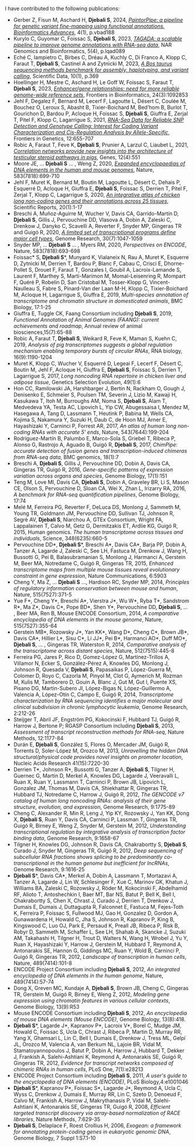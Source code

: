 I have contributed to the following publications:
* Gerber Z, Fisun M, Aschard H, **Djebali S**, 2024, [*PaintorPipe: a pipeline for genetic variant fine-mapping using functional annotations. Bioinformatics Advances*](https://academic.oup.com/bioinformaticsadvances/article/4/1/vbad188/7486556), 4(1), p.vbad188
* Kurylo C, Guyomar C, Foissac S, **Djebali S**, 2023, [*TAGADA: a scalable pipeline to improve genome annotations with RNA-seq data*](https://academic.oup.com/nargab/article/5/4/lqad089/7318076), NAR Genomics and Bioinformatics, 5(4), p.lqad089
* Eché C, Iampietro C, Birbes C, Dréau A, Kuchly C, Di Franco A, Klopp C, Faraut T, **Djebali S**, Castinel A and Zytnicki M, 2023, [*A Bos taurus sequencing methods benchmark for assembly, haplotyping, and variant calling*](https://www.nature.com/articles/s41597-023-02249-1), Scientific Data, 10(1), p.369
* Hoellinger H, Mestre C, Aschard H, Le Goff W, Foissac S, Faraut T, **Djebali S**, 2023, [*Enhancer/gene relationships: need for more reliable genome-wide reference sets*](https://www.frontiersin.org/journals/bioinformatics/articles/10.3389/fbinf.2023.1092853/full), Frontiers in Bioinformatics, 24(3):1092853
* Jehl F, Degalez F, Bernard M, Lecerf F, Lagoutte L, Désert C, Coulée M, Bouchez O, Leroux S, Abasht B, Tixier-Boichard M, Bed’hom B, Burlot T, Gourichon D, Bardou P, Acloque H, Foissac S, **Djebali S**, Giuffra E, Zerjal T, Pitel F, Klopp C, Lagarrigue S, 2021, [*RNA-Seq Data for Reliable SNP Detection and Genotype Calling: Interest for Coding Variant Characterization and Cis-Regulation Analysis by Allele-Specific*](https://www.frontiersin.org/journals/genetics/articles/10.3389/fgene.2021.655707/full), Frontiers in Genetics, 12:655-707
* Robic A, Faraut T, Feve K, **Djebali S**, Prunier A, Larzul C, Liaubet L, 2021, [*Correlation networks provide new insights into the architecture of testicular steroid pathways in pigs*](https://www.mdpi.com/2073-4425/12/4/551), Genes, 12(4):551
* Moore JE, ... **Djebali S** ... , Weng Z, 2020, [*Expanded encyclopaedias of DNA elements in the human and mouse genomes*](https://www.nature.com/articles/s41586-020-2493-4), Nature, 583(7818):699-710
* Jehl F, Muret K, Bernard M, Boutin M, Lagoutte L, Désert C, Dehais P, Esquerré D, Acloque H, Giuffra E, **Djebali S**, Foissac S, Derrien T, Pitel F, Zerjal T, Klopp C, Lagarrigue S, 2020, [*An integrative atlas of chicken long non-coding genes and their annotations across 25 tissues*](https://www.nature.com/articles/s41598-020-77586-x), Scientific Reports, 20(1):1-17
* Breschi A, Muñoz-Aguirre M, Wucher V, Davis CA, Garrido-Martín D, **Djebali S**, Gillis J, Pervouchine DD, Vlasova A, Dobin A, Zaleski C, Drenkow J, Danyko C, Scavelli A, Reverter F, Snyder MP, Gingeras TR and Guigó R, 2020, [*A limited set of transcriptional programs define major cell types*](https://genome.cshlp.org/content/30/7/1047.short), Genome Research, 30(7):1047-1059
* Snyder MP, ... **Djebali S** ... , Myers RM, 2020, *Perspectives on ENCODE*, Nature, 583(7818):693-698
* Foissac* S, **Djebali S***, Munyard K, Vialaneix N, Rau A, Muret K, Esquerre D, Zytnicki M, Derrien T, Bardou P, Blanc F, Cabau C, Crisci E, Dhorne-Pollet S, Drouet F, Faraut T, Gonzales I, Goubil A, Lacroix-Lamande S, Laurent F, Marthey S, Marti-Marimon M, Momal-Leisenring R, Mompart F, Quéré P, Robelin D, San Cristobal M, Tosser-Klopp G, Vincent-Naulleau S, Fabre S, Pinard-Van der Laan M-H, Klopp C, Tixier-Boichard M, Acloque H, Lagarrigue S, Giuffra E, 2019, *Multi-species annotation of transcriptome and chromatin structure in domesticated animals*, BMC Biology, 17:1-25
* Giuffra E, Tuggle CK, Faang Consortium including **Djebali S**, 2019, *Functional Annotation of Animal Genomes (FAANG): current achievements and roadmap*, Annual review of animal biosciences,15(7):65-88
* Robic A, Faraut T, **Djebali S**, Weikard R, Feve K, Maman S, Kuehn C, 2019, *Analysis of pig transcriptomes suggests a global regulation mechanism enabling temporary bursts of circular RNAs*, RNA biology, 16(9):1190-1204
* Muret K, Klopp C, Wucher V, Esquerré D, Legeai F, Lecerf F, Désert C, Boutin M, Jehl F, Acloque H, Giuffra E, **Djebali S**, Foissac S, Derrien T, Lagarrigue S, 2017, *Long noncoding RNA repertoire in chicken liver and adipose tissue*, Genetics Selection Evolution, 49(1):6 
* Hon CC, Ramilowski JA, Harshbarger J, Bertin N, Rackham O, Gough J, Denisenko E, Schmeier S, Poulsen TM, Severin J, Lizio M, Kawaji H, Kasukawa T, Itoh M, Burroughs AM, Noma S, **Djebali S**, Alam T, Medvedeva YA, Testa AC, Lipovich L, Yip CW, Abugessaisa I, Mendez M, Hasegawa A, Tang D, Lassmann T, Heutink P, Babina M, Wells CA, Kojima S, Nakamura Y, Suzuki H, Daub C, de Hoon MJ, Arner E, Hayashizaki Y, Carninci P, Forrest AR, 2017, *An atlas of human long non-coding RNAs with accurate 5' ends*, Nature, 543(7644):199-204
* Rodríguez-Martín B, Palumbo E, Marco-Sola S, Griebel T, Ribeca P, Alonso G, Rastrojo A, Aguado B, Guigó R, **Djebali S**, 2017, *ChimPipe: accurate detection of fusion genes and transcription-induced chimeras from RNA-seq data*, BMC genomics, 18(1):7
* Breschi A, **Djebali S**, Gillis J, Pervouchine DD, Dobin A, Davis CA, Gingeras TR, Guigó R, 2016, *Gene-specific patterns of expression variation across organs and species*, Genome Biology, 17(1):151
* Teng M, Love MI, Davis CA, **Djebali S**, Dobin A, Graveley BR, Li S, Mason CE, Olson S, Pervouchine D, Sloan CA, Wei X, Zhan L, Irizarry RA, 2016, *A benchmark for RNA-seq quantification pipelines*, Genome Biology, 17:74
* Melé M, Ferreira PG, Reverter F, DeLuca DS, Monlong J, Sammeth M, Young TR, Goldmann JM, Pervouchine DD, Sullivan TJ, Johnson R, Segrè AV, **Djebali S**, Niarchou A, GTEx Consortium, Wright FA, Lappalainen T, Calvo M, Getz G, Dermitzakis ET, Ardlie KG, Guigó R, 2015, Human genomics. *The human transcriptome across tissues and individuals*, Science, 348(6235):660-5
* Pervouchine DD*, **Djebali S***, Breschi A*, Davis CA*, Barja PP, Dobin A, Tanzer A, Lagarde J, Zaleski C, See LH, Fastuca M, Drenkow J,	Wang H,	Bussotti G, Pei	B, Balasubramanian S, Monlong J, Harmanci A, Gerstein M, Beer MA, Notredame C, Guigó R, Gingeras TR, 2015, *Enhanced transcriptome maps from multiple mouse tissues reveal evolutionary constraint in gene expression*, Nature Communications, 6:5903
* Cheng Y, Ma	Z, ... **Djebali S** ..., Hardison RC, Snyder MP, 2014, *Principles of regulatory information conservation between mouse and human*, Nature, 515(7527):371-5
* Yue F*, Cheng Y*, Breschi A*, Vierstra J*, Wu W*, Ryba T*, Sandstrom R*, Ma Z*, Davis C*, Pope BD*, Shen Y*, Pervouchine DD, **Djebali S**, ... , Beer MA, Ren B, Mouse ENCODE Consortium, 2014, *A comparative encyclopedia of DNA elements in the mouse genome*, Nature, 515(7527):355-64
* Gerstein MB*, Rozowsky J*, Yan KK*, Wang D*, Cheng C*, Brown JB*, Davis CA*, Hillier L*, Sisu C*, Li JJ*, Pei B*, Harmanci AO*, Duff MO*, **Djebali S**, ... , Gingeras TR, Waterston R, 2014, *Comparative analysis of the transcriptome across distant species*, Nature, 512(7515):445-8
* Ferreira PG, Jares P, Rico D, Gomez-López G, Martínez-Trillos A, Villamor N, Ecker S, González-Pérez A, Knowles DG, Monlong J, Johnson R, Quesada V, **Djebali S**, Papasaikas P, López-Guerra M, Colomer D, Royo C, Cazorla M, Pinyol M, Clot G, Aymerich M, Rozman M, Kulis M, Tamborero D, Gouin A, Blanc J, Gut M, Gut I, Puente XS, Pisano DG, Martin-Subero JI, López-Bigas N, López-Guillermo A, Valencia A, López-Otín C, Campo E, Guigó R, 2014, *Transcriptome characterization by RNA sequencing identifies a major molecular and clinical subdivision in chronic lymphocytic leukemia*, Genome Research, 2:212-26
* Steijger T, Abril JF, Engström PG, Kokocinski F, Hubbard TJ, Guigó R, Harrow J, Bertone P; RGASP Consortium including **Djebali S**, 2013, *Assessment of transcript reconstruction methods for RNA-seq*, Nature Methods, 12:1177-84
* Durán E, **Djebali S**, González S, Flores O, Mercader JM, Guigó R, Torrents D, Soler-López M, Orozco M, 2013, *Unravelling the hidden DNA structural/physical code provides novel insights on promoter location*, Nucleic Acids Research 41(15):7220-30
* Derrien T*, Johnson R*, Bussotti G, Tanzer A, **Djebali S**, Tilgner H, Guernec G, Martin D, Merkel A, Knowles DG, Lagarde J, Veeravalli L, Ruan X, Ruan Y, Lassmann T, Carninci P, Brown JB, Lipovich L, Gonzalez JM, Thomas M, Davis CA, Shiekhattar R, Gingeras TR, Hubbard TJ, Notredame C, Harrow J, Guigó R, 2012, *The GENCODE v7 catalog of human long noncoding RNAs: analysis of their gene structure, evolution, and expression*, Genome Research, 9:1775-89
* Cheng C, Alexander R, Min R, Leng J, Yip KY, Rozowsky J, Yan KK, Dong X, **Djebali S**, Ruan Y, Davis CA, Carninci P, Lassman T, Gingeras TR, Guigó R, Birney E, Weng Z, Snyder M, Gerstein M, 2012, *Understanding transcriptional regulation by integrative analysis of transcription factor binding data*, Genome Research, 9:1658-67
* Tilgner H, Knowles DG, Johnson R, Davis CA, Chakrabortty S, **Djebali S**, Curado J, Snyder M, Gingeras TR, Guigó R, 2012, *Deep sequencing of subcellular RNA fractions shows splicing to be predominantly co-transcriptional in the human genome but inefficient for lncRNAs*, Genome Research, 9:1616-25
* **Djebali S***, Davis CA*, Merkel A, Dobin A, Lassmann T, Mortazavi A, Tanzer A, Lagarde J, Lin W, Schlesinger F, Xue C, Marinov GK, Khatun J, Williams BA, Zaleski C, Rozowsky J, Röder M, Kokocinski F, Abdelhamid RF, Alioto T, Antoshechkin I, Baer MT, Bar NS, Batut P, Bell K, Bell I, Chakrabortty S, Chen X, Chrast J, Curado J, Derrien T, Drenkow J, Dumais E, Dumais J, Duttagupta R, Falconnet E, Fastuca M, Fejes-Toth K, Ferreira P, Foissac S, Fullwood MJ, Gao H, Gonzalez D, Gordon A, Gunawardena H, Howald C, Jha S, Johnson R, Kapranov P, King B, Kingswood C, Luo OJ, Park E, Persaud K, Preall JB, Ribeca P, Risk B, Robyr D, Sammeth M, Schaffer L, See LH, Shahab A, Skancke J, Suzuki AM, Takahashi H, Tilgner H, Trout D, Walters N, Wang H, Wrobel J, Yu Y, Ruan X, Hayashizaki Y, Harrow J, Gerstein M, Hubbard T, Reymond A, Antonarakis SE, Hannon G, Giddings MC, Ruan Y, Wold B, Carninci P, Guigó R, Gingeras TR, 2012, *Landscape of transcription in human cells*, Nature, 489(7414):101-8
* ENCODE Project Consortium including **Djebali S**, 2012, *An integrated encyclopedia of DNA elements in the human genome*, Nature, 489(7414):57-74
* Dong X, Greven MC, Kundaje A, **Djebali S**, Brown JB, Cheng C, Gingeras TR, Gerstein M, Guigó R, Birney E, Weng Z, 2012, *Modeling gene expression using chromatin features in various cellular contexts*, Genome Biology, 13(9):R53
* Mouse ENCODE Consortium including **Djebali S**, 2012, *An encyclopedia of mouse DNA elements (Mouse ENCODE)*, Genome Biology, 13(8):418.
* **Djebali S***, Lagarde J*, Kapranov P*, Lacroix V*, Borel C, Mudge JM, Howald C, Foissac S, Ucla C, Chrast J, Ribeca P, Martin D, Murray RR, Yang X, Ghamsari L, Lin C, Bell I, Dumais E, Drenkow J, Tress ML, Gelpí JL, Orozco M, Valencia A, van Berkum NL, Lajoie BR, Vidal M, Stamatoyannopoulos J, Batut P, Dobin A, Harrow J, Hubbard T, Dekker J, Frankish A, Salehi-Ashtiani K, Reymond A, Antonarakis SE, Guigó R, Gingeras TR, 2012, *Evidence for transcript networks composed of chimeric RNAs in human cells*, PLoS One, 7(1):e28213
* ENCODE Project Consortium including **Djebali S**, 2011, *A user's guide to the encyclopedia of DNA elements (ENCODE)*, PLoS Biology,4:e1001046
* **Djebali S***, Kapranov P*, Foissac S*, Lagarde J*, Reymond A, Ucla C, Wyss C, Drenkow J, Dumais E, Murray RR, Lin C, Szeto D, Denoeud F, Calvo M, Frankish A, Harrow J, Makrythanasis P, Vidal M, Salehi-Ashtiani K, Antonarakis SE, Gingeras TR, Guigó R, 2008, *Efficient targeted transcript discovery via array-based normalization of RACE libraries*, Nature Methods, 7:629-35  
* **Djebali S**, Delaplace F, Roest Crollius H, 2006, *Exogean: a framework for annotating protein-coding genes in eukaryotic genomic DNA*, Genome Biology, 7 Suppl 1:S7.1-10


